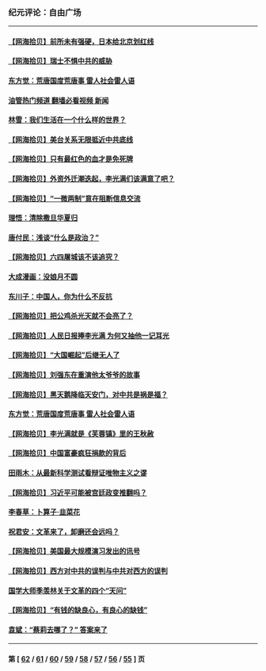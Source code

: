 ### 纪元评论：自由广场
---
#### [【网海拾贝】前所未有强硬，日本给北京划红线](../../pages/nsc993/n13243236.md?09200330) 
#### [【网海拾贝】瑞士不惧中共的威胁](../../pages/nsc993/n13241090.md?09200330) 
#### [东方觉：荒唐国度荒唐事 雷人社会雷人语](../../pages/nsc993/n13241022.md?09200330) 
#### [油管热门频道 翻墙必看视频 新闻](ok?09200330)
#### [林雪：我们生活在一个什么样的世界？](../../pages/nsc993/n13236143.md?09200330) 
#### [【网海拾贝】美台关系无限抵近中共底线](../../pages/nsc993/n13238212.md?09200330) 
#### [【网海拾贝】只有最红色的血才是免死牌](../../pages/nsc993/n13235593.md?09200330) 
#### [【网海拾贝】外资外迁潮迭起，李光满们该满意了吧？](../../pages/nsc993/n13232287.md?09200330) 
#### [【网海拾贝】“一微两制”意在阻断信息交流](../../pages/nsc993/n13229519.md?09200330) 
#### [理悟：清除撒旦华夏归](../../pages/nsc993/n13229501.md?09200330) 
#### [唐付民：浅谈“什么是政治？”](../../pages/nsc993/n13228720.md?09200330) 
#### [【网海拾贝】六四屠城该不该追究？](../../pages/nsc993/n13227648.md?09200330) 
#### [大成漫画：没娘月不圆](../../pages/nsc993/n13227737.md?09200330) 
#### [东川子：中国人，你为什么不反抗](../../pages/nsc993/n13225723.md?09200330) 
#### [【网海拾贝】把公鸡杀光天就不会亮了？](../../pages/nsc993/n13225966.md?09200330) 
#### [【网海拾贝】人民日报捧李光满 为何又抽他一记耳光](../../pages/nsc993/n13224062.md?09200330) 
#### [【网海拾贝】“大国崛起”后继无人了](../../pages/nsc993/n13221320.md?09200330) 
#### [【网海拾贝】刘强东在重演他太爷爷的故事](../../pages/nsc993/n13218844.md?09200330) 
#### [【网海拾贝】黑天鹅降临天安门，对中共是祸是福？](../../pages/nsc993/n13216283.md?09200330) 
#### [东方觉：荒唐国度荒唐事 雷人社会雷人语](../../pages/nsc993/n13212849.md?09200330) 
#### [【网海拾贝】李光满就是《芙蓉镇》里的王秋赦](../../pages/nsc993/n13213872.md?09200330) 
#### [【网海拾贝】中国富豪疯狂捐款的背后](../../pages/nsc993/n13211297.md?09200330) 
#### [田雨木：从最新科学测试看辩证唯物主义之谬](../../pages/nsc993/n13210926.md?09200330) 
#### [【网海拾贝】习近平可能被宫廷政变推翻吗？](../../pages/nsc993/n13209876.md?09200330) 
#### [李春草：卜算子·韭菜花](../../pages/nsc993/n13209894.md?09200330) 
#### [祝君安：文革来了，卸磨还会远吗？](../../pages/nsc993/n13209892.md?09200330) 
#### [【网海拾贝】美国最大规模演习发出的讯号](../../pages/nsc993/n13207637.md?09200330) 
#### [【网海拾贝】西方对中共的误判与中共对西方的误判](../../pages/nsc993/n13204854.md?09200330) 
#### [国学大师季羡林关于文革的四个“天问”](../../pages/nsc993/n13204917.md?09200330) 
#### [【网海拾贝】“有钱的缺良心，有良心的缺钱”](../../pages/nsc993/n13202291.md?09200330) 
#### [袁斌：“蔡莉去哪了？” 答案来了](../../pages/nsc993/n13199329.md?09200330) 

---
#### 第 [ [62](./62.md?09200330) / [61](./61.md?09200330) / [60](./60.md?09200330) / [59](./59.md?09200330) / [58](./58.md?09200330) / [57](./57.md?09200330) / [56](./56.md?09200330) / [55](./55.md?09200330) ] 页
